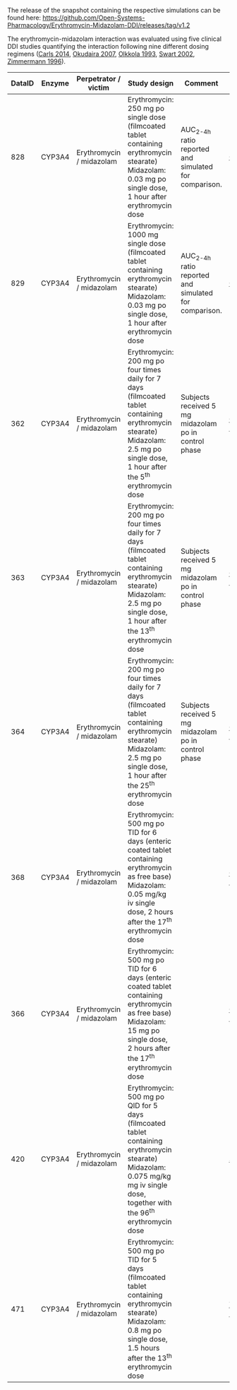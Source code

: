 The release of the snapshot containing the respective simulations can be found here:
https://github.com/Open-Systems-Pharmacology/Erythromycin-Midazolam-DDI/releases/tag/v1.2

The erythromycin-midazolam interaction was evaluated using five clinical DDI studies quantifying the interaction following nine different dosing regimens ([Carls 2014](#4-references), [Okudaira 2007](#4-references), [Olkkola 1993](#4-references), [Swart 2002](#4-references), [Zimmermann 1996](#4-references)).



| DataID | Enzyme | Perpetrator / victim     | Study design                                                 | Comment                                                      | Clinical study                   |
| ------ | ------ | ------------------------ | ------------------------------------------------------------ | ------------------------------------------------------------ | -------------------------------- |
| 828    | CYP3A4 | Erythromycin / midazolam | Erythromycin: 250 mg po single dose (filmcoated tablet containing erythromycin stearate)<br />Midazolam: 0.03 mg po single dose, 1 hour after erythromycin dose | AUC<sub>2-4h</sub> ratio reported and simulated for comparison. | [Carls 2014](#4-references)      |
| 829    | CYP3A4 | Erythromycin / midazolam | Erythromycin: 1000 mg single dose (filmcoated tablet containing erythromycin stearate)<br />Midazolam: 0.03 mg po single dose, 1 hour after erythromycin dose | AUC<sub>2-4h</sub> ratio reported and simulated for comparison. | [Carls 2014](#4-references)      |
| 362    | CYP3A4 | Erythromycin / midazolam | Erythromycin: 200 mg po four times daily for 7 days (filmcoated tablet containing erythromycin stearate)<br />Midazolam: 2.5 mg po single dose, 1 hour after the 5<sup>th</sup> erythromycin dose | Subjects received 5 mg midazolam po in control phase         | [Okudaira 2007](#4-references)   |
| 363    | CYP3A4 | Erythromycin / midazolam | Erythromycin: 200 mg po four times daily for 7 days (filmcoated tablet containing erythromycin stearate)<br />Midazolam: 2.5 mg po single dose, 1 hour after the 13<sup>th</sup> erythromycin dose | Subjects received 5 mg midazolam po in control phase         | [Okudaira 2007](#4-references)   |
| 364    | CYP3A4 | Erythromycin / midazolam | Erythromycin: 200 mg po four times daily for 7 days (filmcoated tablet containing erythromycin stearate)<br />Midazolam: 2.5 mg po single dose, 1 hour after the 25<sup>th</sup> erythromycin dose | Subjects received 5 mg midazolam po in control phase         | [Okudaira 2007](#4-references)   |
| 368    | CYP3A4 | Erythromycin / midazolam | Erythromycin: 500 mg po TID for 6 days (enteric coated tablet containing erythromycin as free base)<br />Midazolam: 0.05 mg/kg iv single dose, 2 hours after the 17<sup>th</sup> erythromycin dose |                                                              | [Olkkola 1993](#4-references)    |
| 366    | CYP3A4 | Erythromycin / midazolam | Erythromycin: 500 mg po TID for 6 days (enteric coated tablet containing erythromycin as free base)<br />Midazolam: 15 mg po single dose, 2 hours after the 17<sup>th</sup> erythromycin dose |                                                              | [Olkkola 1993](#4-references)    |
| 420    | CYP3A4 | Erythromycin / midazolam | Erythromycin: 500 mg po QID for 5 days (filmcoated tablet containing erythromycin stearate)<br />Midazolam: 0.075 mg/kg mg iv single dose, together with the 96<sup>th</sup> erythromycin dose |                                                              | [Swart 2002](#4-references)      |
| 471    | CYP3A4 | Erythromycin / midazolam | Erythromycin: 500 mg po TID for 5 days (filmcoated tablet containing erythromycin stearate)<br />Midazolam: 0.8 mg po single dose, 1.5 hours after the 13<sup>th</sup> erythromycin dose |                                                              | [Zimmermann 1996](#4-references) |


